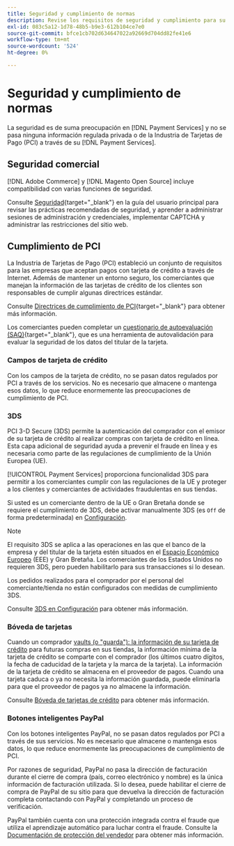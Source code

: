 ```yaml
---
title: Seguridad y cumplimiento de normas
description: Revise los requisitos de seguridad y cumplimiento para su sitio.
exl-id: 083c5a12-1d78-48b5-b9e3-612b104ce7e0
source-git-commit: bfce1cb702d634647022a92669d704dd82fe41e6
workflow-type: tm+mt
source-wordcount: '524'
ht-degree: 0%

---
```


# Seguridad y cumplimiento de normas

La seguridad es de suma preocupación en [!DNL Payment Services] y no se pasa ninguna información regulada privada o de la Industria de Tarjetas de Pago (PCI) a través de su [!DNL Payment Services].

## Seguridad comercial

[!DNL Adobe Commerce] y [!DNL Magento Open Source] incluye compatibilidad con varias funciones de seguridad.

Consulte [Seguridad](https://docs.magento.com/user-guide/stores/security.html){target="_blank"} en la guía del usuario principal para revisar las prácticas recomendadas de seguridad, y aprender a administrar sesiones de administración y credenciales, implementar CAPTCHA y administrar las restricciones del sitio web.

## Cumplimiento de PCI

La Industria de Tarjetas de Pago (PCI) estableció un conjunto de requisitos para las empresas que aceptan pagos con tarjeta de crédito a través de Internet. Además de mantener un entorno seguro, los comerciantes que manejan la información de las tarjetas de crédito de los clientes son responsables de cumplir algunas directrices estándar.

Consulte [Directrices de cumplimiento de PCI](https://docs.magento.com/user-guide/stores/compliance-pci.html){target="_blank"} para obtener más información.

Los comerciantes pueden completar un [cuestionario de autoevaluación (SAQ)](https://www.pcisecuritystandards.org/pci_security/completing_self_assessment){target="_blank"}, que es una herramienta de autovalidación para evaluar la seguridad de los datos del titular de la tarjeta.

### Campos de tarjeta de crédito

Con los campos de la tarjeta de crédito, no se pasan datos regulados por PCI a través de los servicios. No es necesario que almacene o mantenga esos datos, lo que reduce enormemente las preocupaciones de cumplimiento de PCI.

### 3DS

PCI 3-D Secure (3DS) permite la autenticación del comprador con el emisor de su tarjeta de crédito al realizar compras con tarjeta de crédito en línea. Esta capa adicional de seguridad ayuda a prevenir el fraude en línea y es necesaria como parte de las regulaciones de cumplimiento de la Unión Europea (UE).

[!UICONTROL Payment Services] proporciona funcionalidad 3DS para permitir a los comerciantes cumplir con las regulaciones de la UE y proteger a los clientes y comerciantes de actividades fraudulentas en sus tiendas.

Si usted es un comerciante dentro de la UE o Gran Bretaña donde se requiere el cumplimiento de 3DS, debe activar manualmente 3DS (es `Off` de forma predeterminada) en [Configuración](settings.md#credit-card-fields).

>[!NOTE]
>
>El requisito 3DS se aplica a las operaciones en las que el banco de la empresa y del titular de la tarjeta estén situados en el [Espacio Económico Europeo](https://www.efta.int/eea) (EEE) y Gran Bretaña. Los comerciantes de los Estados Unidos no requieren 3DS, pero pueden habilitarlo para sus transacciones si lo desean.

Los pedidos realizados para el comprador por el personal del comerciante/tienda no están configurados con medidas de cumplimiento 3DS.

Consulte [3DS en Configuración](settings.md#3ds) para obtener más información.

### Bóveda de tarjetas

Cuando un comprador [vaults (o &quot;guarda&quot;): la información de su tarjeta de crédito](vaulting.md) para futuras compras en sus tiendas, la información mínima de la tarjeta de crédito se comparte con el comprador (los últimos cuatro dígitos, la fecha de caducidad de la tarjeta y la marca de la tarjeta). La información de la tarjeta de crédito se almacena en el proveedor de pagos. Cuando una tarjeta caduca o ya no necesita la información guardada, puede eliminarla para que el proveedor de pagos ya no almacene la información.

Consulte [Bóveda de tarjetas de crédito](vaulting.md) para obtener más información.

### Botones inteligentes PayPal

Con los botones inteligentes PayPal, no se pasan datos regulados por PCI a través de sus servicios. No es necesario que almacene o mantenga esos datos, lo que reduce enormemente las preocupaciones de cumplimiento de PCI.

Por razones de seguridad, PayPal no pasa la dirección de facturación durante el cierre de compra (país, correo electrónico y nombre) es la única información de facturación utilizada. Si lo desea, puede habilitar el cierre de compra de PayPal de su sitio para que devuelva la dirección de facturación completa contactando con PayPal y completando un proceso de verificación.

PayPal también cuenta con una protección integrada contra el fraude que utiliza el aprendizaje automático para luchar contra el fraude. Consulte la [Documentación de protección del vendedor](https://www.paypal.com/us/webapps/mpp/security/seller-protection) para obtener más información.
